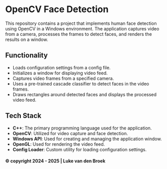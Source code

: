 # OpenCV Face Detection

This repository contains a project that implements human face detection using OpenCV in a Windows environment. The application captures video from a camera, processes the frames to detect faces, and renders the results on a window.

## Functionality
- Loads configuration settings from a config file.
- Initializes a window for displaying video feed.
- Captures video frames from a specified camera.
- Uses a pre-trained cascade classifier to detect faces in the video frames.
- Draws rectangles around detected faces and displays the processed video feed.

## Tech Stack
- **C++**: The primary programming language used for the application.
- **OpenCV**: Utilized for video capture and face detection.
- **Windows API**: Used for creating and managing the application window.
- **OpenGL**: Used for rendering the video feed.
- **Config Loader**: Custom utility for loading configuration settings.
#### © copyright 2024 - 2025 | Luke van den Broek
